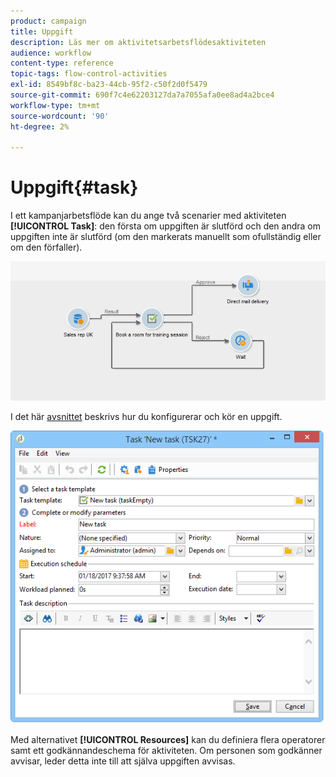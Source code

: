 ```yaml
---
product: campaign
title: Uppgift
description: Läs mer om aktivitetsarbetsflödesaktiviteten
audience: workflow
content-type: reference
topic-tags: flow-control-activities
exl-id: 8549bf8c-ba23-44cb-95f2-c50f2d0f5479
source-git-commit: 690f7c4e62203127da7a7055afa0ee8ad4a2bce4
workflow-type: tm+mt
source-wordcount: '90'
ht-degree: 2%

---
```


# Uppgift{#task}

I ett kampanjarbetsflöde kan du ange två scenarier med aktiviteten **[!UICONTROL Task]**: den första om uppgiften är slutförd och den andra om uppgiften inte är slutförd (om den markerats manuellt som ofullständig eller om den förfaller).

![](assets/mrm_task_in_workflow.png)

I det här [avsnittet](../../mrm/using/creating-and-managing-tasks.md) beskrivs hur du konfigurerar och kör en uppgift.

![](assets/wkf_task_activity.png)

Med alternativet **[!UICONTROL Resources]** kan du definiera flera operatorer samt ett godkännandeschema för aktiviteten. Om personen som godkänner avvisar, leder detta inte till att själva uppgiften avvisas.
